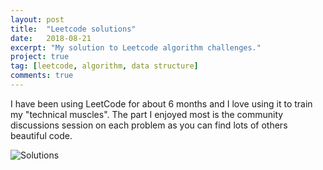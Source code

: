 ```yaml
---
layout: post
title:  "Leetcode solutions"
date:   2018-08-21
excerpt: "My solution to Leetcode algorithm challenges."
project: true
tag: [leetcode, algorithm, data structure]
comments: true
---
```


I have been using LeetCode for about 6 months and I love using it to train my "technical muscles". The part I enjoyed most is the community discussions session on each problem as you can find lots of others beautiful code.

![Solutions](https://github.com/user3301/leetcodecsharp)